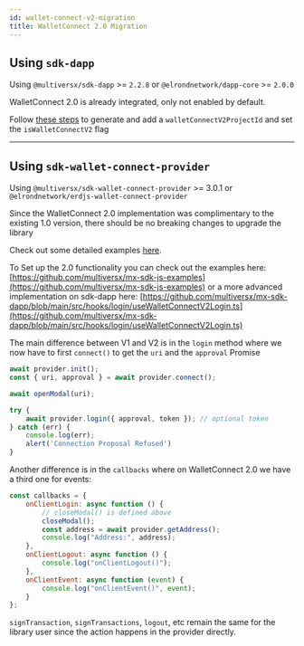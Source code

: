 ```yaml
---
id: wallet-connect-v2-migration
title: WalletConnect 2.0 Migration
---
```


[comment]: # (mx-context-auto)

## Using `sdk-dapp`

Using `@multiversx/sdk-dapp` >= `2.2.8` or `@elrondnetwork/dapp-core` >= `2.0.0`

WalletConnect 2.0 is already integrated, only not enabled by default.

Follow [these steps](/sdk-and-tools/sdk-dapp/#walletconnect-20-setup) to generate and add a `walletConnectV2ProjectId` and set the `isWalletConnectV2` flag

--------------

[comment]: # (mx-context-auto)

## Using `sdk-wallet-connect-provider`

Using `@multiversx/sdk-wallet-connect-provider` >= 3.0.1 or `@elrondnetwork/erdjs-wallet-connect-provider`

Since the WalletConnect 2.0 implementation was complimentary to the existing 1.0 version, there should be no breaking changes to upgrade the library

Check out some detailed examples [here](/sdk-and-tools/sdk-js/sdk-js-signing-providers/#the-wallet-connect-provider).

To Set up the 2.0 functionality you can check out the examples here: [https://github.com/multiversx/mx-sdk-js-examples](https://github.com/multiversx/mx-sdk-js-examples) or a more advanced implementation on sdk-dapp here: [https://github.com/multiversx/mx-sdk-dapp/blob/main/src/hooks/login/useWalletConnectV2Login.ts](https://github.com/multiversx/mx-sdk-dapp/blob/main/src/hooks/login/useWalletConnectV2Login.ts)

The main difference between V1 and V2 is in the `login` method where we now have to first `connect()` to get the `uri` and the `approval` Promise

```js
await provider.init();
const { uri, approval } = await provider.connect();        

await openModal(uri);        

try {
    await provider.login({ approval, token }); // optional token
} catch (err) {
    console.log(err);
    alert('Connection Proposal Refused')
}
```

Another difference is in the `callbacks` where on WalletConnect 2.0 we have a third one for events:

```js
const callbacks = {
    onClientLogin: async function () {
        // closeModal() is defined above
        closeModal();
        const address = await provider.getAddress();
        console.log("Address:", address);
    },
    onClientLogout: async function () {
        console.log("onClientLogout()");
    },
    onClientEvent: async function (event) {
        console.log("onClientEvent()", event);
    }
};
```

`signTransaction`, `signTransactions`, `logout`, etc remain the same for the library user since the action happens in the provider directly.

